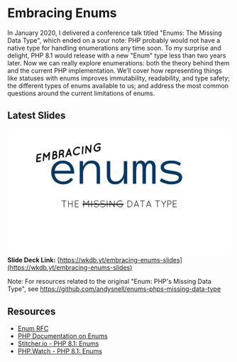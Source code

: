 # Embracing Enums

In January 2020, I delivered a conference talk titled "Enums: The Missing Data Type",  which ended on a sour note: PHP probably would not have a native type for handling enumerations any time soon. To my surprise and delight, PHP 8.1 would release with a new "Enum" type less than two years later. Now we can really explore enumerations: both the theory behind them and the current PHP implementation. We’ll cover how representing things like statuses with enums improves immutability, readability, and type safety; the different types of enums available to us; and address the most common questions around the current limitations of enums.

## Latest Slides
[![Embracing Enums](slide_deck_cover.png)](https://wkdb.yt/embracing-enums-slides)
**Slide Deck Link:** [https://wkdb.yt/embracing-enums-slides](https://wkdb.yt/embracing-enums-slides)

Note: For resources related to the original "Enum: PHP's Missing Data Type", see https://github.com/andysnell/enums-phps-missing-data-type
## Resources

- [Enum RFC](https://wiki.php.net/rfc/enumerations)
- [PHP Documentation on Enums](https://www.php.net/manual/en/language.enums.php)
- [Stitcher.io - PHP 8.1: Enums](https://stitcher.io/blog/php-enums)
- [PHP.Watch - PHP 8.1: Enums](https://php.watch/versions/8.1/enums)